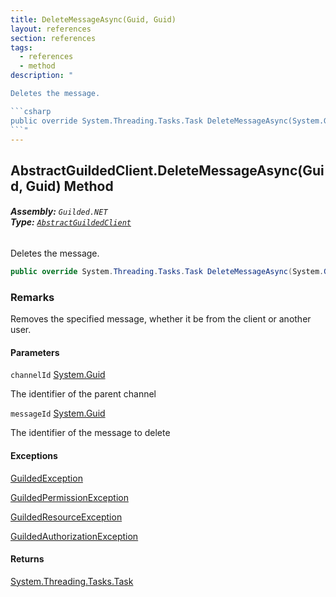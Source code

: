 ```yaml
---
title: DeleteMessageAsync(Guid, Guid)
layout: references
section: references
tags:
  - references
  - method
description: "

Deletes the message.

```csharp
public override System.Threading.Tasks.Task DeleteMessageAsync(System.Guid channelId, System.Guid messageId);
```"
---
```


## AbstractGuildedClient.DeleteMessageAsync(Guid, Guid) Method
###### **Assembly:** `Guilded.NET`<br/>**Type:** [`AbstractGuildedClient`](AbstractGuildedClient 'Guilded.NET.AbstractGuildedClient')

Deletes the message.

```csharp
public override System.Threading.Tasks.Task DeleteMessageAsync(System.Guid channelId, System.Guid messageId);
```

### Remarks
  
Removes the specified message, whether it be from the client or another user.
#### Parameters

<a name='Guilded.NET.AbstractGuildedClient.DeleteMessageAsync(System.Guid,System.Guid).channelId'></a>

`channelId` [System.Guid](https://docs.microsoft.com/en-us/dotnet/api/System.Guid 'System.Guid')

The identifier of the parent channel

<a name='Guilded.NET.AbstractGuildedClient.DeleteMessageAsync(System.Guid,System.Guid).messageId'></a>

`messageId` [System.Guid](https://docs.microsoft.com/en-us/dotnet/api/System.Guid 'System.Guid')

The identifier of the message to delete

#### Exceptions

[GuildedException](GuildedException 'Guilded.NET.Base.GuildedException')

[GuildedPermissionException](GuildedPermissionException 'Guilded.NET.Base.GuildedPermissionException')

[GuildedResourceException](GuildedResourceException 'Guilded.NET.Base.GuildedResourceException')

[GuildedAuthorizationException](GuildedAuthorizationException 'Guilded.NET.Base.GuildedAuthorizationException')

#### Returns
[System.Threading.Tasks.Task](https://docs.microsoft.com/en-us/dotnet/api/System.Threading.Tasks.Task 'System.Threading.Tasks.Task')